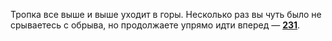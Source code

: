 Тропка все выше и выше уходит в горы. Несколько раз вы чуть было не срываетесь с обрыва, но продолжаете упрямо идти вперед — [**231**](#n_231).

